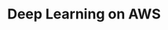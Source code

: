 ---
title: "Deep Learning on AWS"
draft: false
# page title background image
bg_image: ""
# meta description
description : "Learn how to use MXNet and SageMaker to train and deploy deep learning models on AWS."
---